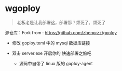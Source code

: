# wgoploy

> 老板老是让我部署这，部署那？烦死了，烦死了

源仓库：Fork from : https://github.com/zhenorzz/goploy

- 修改 goploy.toml 中的 mysql 数据库链接

- 双击 server.exe 开启你的 快速部署之旅吧
	- 源码中自带了 linux 版的 goploy-agent